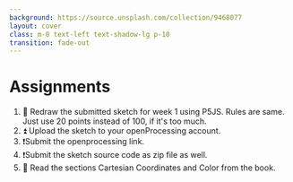 ```yaml
---
background: https://source.unsplash.com/collection/9468077
layout: cover
class: m-0 text-left text-shadow-lg p-10
transition: fade-out
---
```


# Assignments
1. 👀 Redraw the submitted sketch for week 1 using P5JS. Rules are same. Just use 20 points instead of 100, if it's too much. 
2. ⏫ Upload the sketch to your openProcessing account.
3. ❗Submit the openprocessing link.
4. ❗Submit the sketch source code as zip file as well.
5. 📖 Read the sections Cartesian Coordinates and Color from the book.

